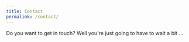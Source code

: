 ```yaml
---
title: Contact
permalink: /contact/
---
```


Do you want to get in touch? Well you're just going to have to wait a bit ...



